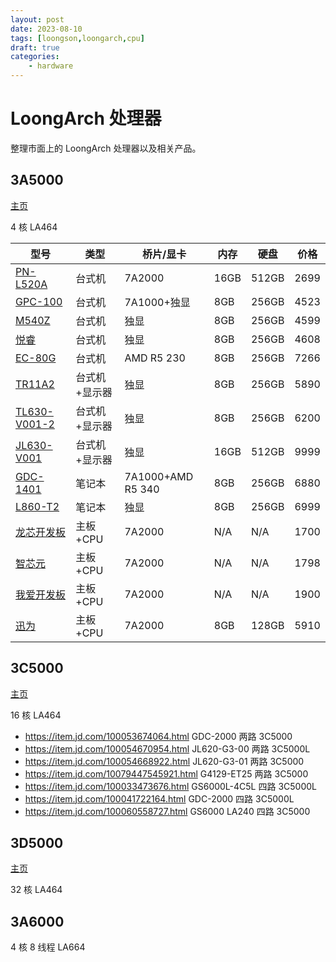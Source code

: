 ```yaml
---
layout: post
date: 2023-08-10
tags: [loongson,loongarch,cpu]
draft: true
categories:
    - hardware
---
```


# LoongArch 处理器

整理市面上的 LoongArch 处理器以及相关产品。

<!-- more -->

## 3A5000

[主页](https://www.loongson.cn/product/show?id=10)

4 核 LA464

| 型号                                                           | 类型          | 桥片/显卡         | 内存 | 硬盘  | 价格 |
|----------------------------------------------------------------|-------------|-------------------|------|-------|------|
| [PN-L520A](https://item.jd.com/10074790246806.html)            | 台式机        | 7A2000            | 16GB | 512GB | 2699 |
| [GPC-100](https://item.jd.com/100017987513.html)               | 台式机        | 7A1000+独显       | 8GB  | 256GB | 4523 |
| [M540Z](https://item.jd.com/100044255754.html)                 | 台式机        | 独显              | 8GB  | 256GB | 4599 |
| [悦睿](https://item.jd.com/100023656622.html)                  | 台式机        | 独显              | 8GB  | 256GB | 4608 |
| [EC-80G](https://item.jd.com/100029037278.html)                | 台式机        | AMD R5 230        | 8GB  | 256GB | 7266 |
| [TR11A2](https://item.jd.com/100043060855.html)                | 台式机+显示器 | 独显              | 8GB  | 256GB | 5890 |
| [TL630-V001-2](https://item.jd.com/100044512026.html)          | 台式机+显示器 | 独显              | 8GB  | 256GB | 6200 |
| [JL630-V001](https://item.jd.com/100047587985.html)            | 台式机+显示器 | 独显              | 16GB | 512GB | 9999 |
| [GDC-1401](https://item.jd.com/100016595171.html)              | 笔记本        | 7A1000+AMD R5 340 | 8GB  | 256GB | 6880 |
| [L860-T2](https://item.jd.com/100037403828.html)               | 笔记本        | 独显              | 8GB  | 256GB | 6999 |
| [龙芯开发板](https://item.taobao.com/item.htm?id=682906828504) | 主板+CPU      | 7A2000            | N/A  | N/A   | 1700 |
| [智芯元](https://item.taobao.com/item.htm?id=717408690295)     | 主板+CPU      | 7A2000            | N/A  | N/A   | 1798 |
| [我爱开发板](https://item.taobao.com/item.htm?id=683776108019) | 主板+CPU      | 7A2000            | N/A  | N/A   | 1900 |
| [迅为](https://item.taobao.com/item.htm?id=690758505114)       | 主板+CPU      | 7A2000            | 8GB  | 128GB | 5910 |

## 3C5000

[主页](https://www.loongson.cn/product/show?id=15)

16 核 LA464

- <https://item.jd.com/100053674064.html> GDC-2000 两路 3C5000
- <https://item.jd.com/100054670954.html> JL620-G3-00 两路 3C5000L
- <https://item.jd.com/100054668922.html> JL620-G3-01 两路 3C5000
- <https://item.jd.com/10079447545921.html> G4129-ET25 两路 3C5000
- <https://item.jd.com/100033473676.html> GS6000L-4C5L 四路 3C5000L
- <https://item.jd.com/100041722164.html> GDC-2000 四路 3C5000L
- <https://item.jd.com/100060558727.html> GS6000 LA240 四路 3C5000

## 3D5000

[主页](https://www.loongson.cn/product/show?id=21)

32 核 LA464

## 3A6000

4 核 8 线程 LA664
